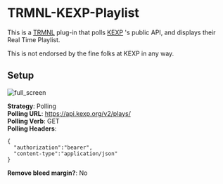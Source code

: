 # TRMNL-KEXP-Playlist

This is a [TRMNL](https://usetrmnl.com/) plug-in that polls [KEXP](https://kexp.org)
's public API, and displays their Real Time Playlist.

This is not endorsed by the fine folks at KEXP in any way. 

## Setup
![full_screen](https://github.com/user-attachments/assets/9959d8a8-4451-4361-bac1-bef1f6110bc5)

**Strategy**: Polling\
**Polling URL**: https://api.kexp.org/v2/plays/ \
**Polling Verb**: GET\
**Polling Headers**:
```
{
  "authorization":"bearer",
  "content-type":"application/json"
}
```
**Remove bleed margin?**: No